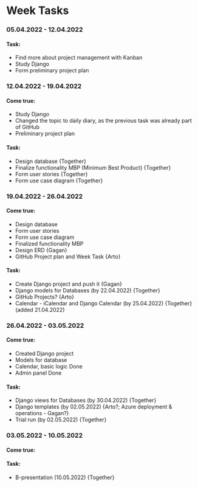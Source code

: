# Week Tasks

### 05.04.2022 - 12.04.2022

#### Task:

- Find more about project management with Kanban
- Study Django
- Form preliminary project plan

### 12.04.2022 - 19.04.2022

#### Come true:

- Study Django
- Changed the topic to daily diary, as the previous task was already part of GitHub
- Preliminary project plan

#### Task:

- Design database {Together}
- Finalize functionality MBP (Minimum Best Product) {Together}
- Form user stories {Together}
- Form use case diagram {Together}

### 19.04.2022 - 26.04.2022

#### Come true:

- Design database
- Form user stories
- Form use case diagram
- Finalized functionality MBP
- Design ERD {Gagan}
- GitHub Project plan and Week Task {Arto}

#### Task:

- Create Django project and push it {Gagan}
- Django models for Databases (by 22.04.2022) {Together}
- GitHub Projects? {Arto}
- Calendar - iCalendar and Django Calendar (by 25.04.2022) {Together} (added 21.04.2022)


### 26.04.2022 - 03.05.2022

#### Come true:
- Created Django project
- Models for database
- Calendar, basic logic Done
- Admin panel Done


#### Task:

- Django views for Databases (by 30.04.2022) {Together}
- Django templates (by 02.05.2022) {Arto?; Azure deployment & operations - Gagan?}
- Trial run (by 02.05.2022) {Together}


### 03.05.2022 - 10.05.2022

#### Come true:



#### Task:

- B-presentation (10.05.2022) {Together}
